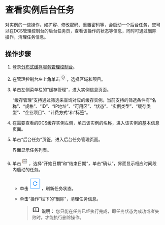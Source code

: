 # 查看实例后台任务<a name="dcs-ug-0312028"></a>

对实例的一些操作，如扩容、修改密码、重置密码等，会启动一个后台任务，您可以在DCS管理控制台的后台任务页，查看该操作的状态等信息，同时可通过删除操作，清理任务信息。

## 操作步骤<a name="section6949172419462"></a>

1.  登录[分布式缓存服务管理控制台](https://console.huaweicloud.com/dcs)。
2.  在管理控制台左上角单击![](figures/icon-region.png)，选择区域和项目。
3.  单击左侧菜单栏的“缓存管理”，进入实例信息页面。

    “缓存管理”支持通过筛选来查询对应的缓存实例。当前支持的筛选条件有“名称”、“规格”、“ID”、“IP地址”、“可用区”、“状态”、“实例类型”、“缓存类型”、“企业项目”、“计费方式”和“标签”。

4.  在需要查看的DCS缓存实例左侧，单击该实例的名称，进入该实例的基本信息页面。
5.  单击“后台任务”页签，进入后台任务管理页面。

    界面显示任务列表。

6.  单击![](figures/icon-choosetime.png)，选择“开始日期”和“结束日期”，单击“确认”，界面显示相应时间段内启动的任务。
    -   单击![](figures/icon-refresh.png)，刷新任务状态。
    -   单击“操作”栏下的“删除”，清理任务信息。

        >![](public_sys-resources/icon-note.gif) **说明：** 
        >您只能在任务已经执行完成，即任务状态为成功或者失败时，才能执行删除操作。



